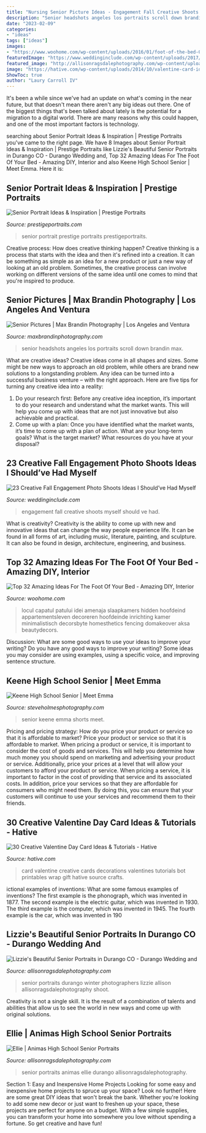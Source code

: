 ```yaml
---
title: "Nursing Senior Picture Ideas - Engagement Fall Creative Shoots Myself Should Ve Had"
description: "Senior headshots angeles los portraits scroll down brandin max"
date: "2023-02-09"
categories:
- "ideas"
tags: ["ideas"]
images:
- "https://www.woohome.com/wp-content/uploads/2016/01/foot-of-the-bed-08.jpg"
featuredImage: "https://www.weddinginclude.com/wp-content/uploads/2017/06/Fall-engagement-pictures-with-leaves.jpg"
featured_image: "http://allisonragsdalephotography.com/wp-content/uploads/2013/07/allisonragsdalephotography-5713-681x1024.jpg"
image: "https://hative.com/wp-content/uploads/2014/10/valentine-card-ideas/18-valentine-card-ideas.jpg"
ShowToc: true
author: "Laury Carroll IV"
---
```



It's been a while since we've had an update on what's coming in the near future, but that doesn't mean there aren't any big ideas out there. One of the biggest things that's been talked about lately is the potential for a migration to a digital world. There are many reasons why this could happen, and one of the most important factors is technology.

	

		
searching about Senior Portrait Ideas &amp; Inspiration | Prestige Portraits you've came to the right page. We have 8 Images about Senior Portrait Ideas &amp; Inspiration | Prestige Portraits like Lizzie&#039;s Beautiful Senior Portraits in Durango CO - Durango Wedding and, Top 32 Amazing Ideas For The Foot Of Your Bed - Amazing DIY, Interior and also Keene High School Senior | Meet Emma. Here it is:
		
    
## Senior Portrait Ideas &amp; Inspiration | Prestige Portraits

<img loading=lazy src="https://prestigeportraits.com/wp-content/themes/prestige/assets/build/images/galleries/gallery-1/gallery-image-2.jpg" onerror="this.onerror=null;this.src='https://tse2.mm.bing.net/th?id=OIP.JrMwxogzlhV74yO39e8nUwHaLG&amp;pid=15.1';" alt="Senior Portrait Ideas &amp; Inspiration | Prestige Portraits">

_Source: prestigeportraits.com_

>senior portrait prestige portraits prestigeportraits. 

	

Creative process: How does creative thinking happen?
Creative thinking is a process that starts with the idea and then it's refined into a creation. It can be something as simple as an idea for a new product or just a new way of looking at an old problem. Sometimes, the creative process can involve working on different versions of the same idea until one comes to mind that you're inspired to produce.

    
## Senior Pictures | Max Brandin Photography | Los Angeles And Ventura

<img loading=lazy src="https://www.maxbrandinphotography.com/wp-content/gallery/maydiddy/0K8A5991.JPG" onerror="this.onerror=null;this.src='https://tse1.mm.bing.net/th?id=OIP.0Zg6IKTkrwDnsVfJWntiKAHaLH&amp;pid=15.1';" alt="Senior Pictures | Max Brandin Photography | Los Angeles and Ventura">

_Source: maxbrandinphotography.com_

>senior headshots angeles los portraits scroll down brandin max. 

	

What are creative ideas?
Creative ideas come in all shapes and sizes. Some might be new ways to approach an old problem, while others are brand new solutions to a longstanding problem. Any idea can be turned into a successful business venture – with the right approach. Here are five tips for turning any creative idea into a reality: 
1. Do your research first: Before any creative idea inception, it’s important to do your research and understand what the market wants. This will help you come up with ideas that are not just innovative but also achievable and practical. 
2. Come up with a plan: Once you have identified what the market wants, it’s time to come up with a plan of action. What are your long-term goals? What is the target market? What resources do you have at your disposal?

    
## 23 Creative Fall Engagement Photo Shoots Ideas I Should’ve Had Myself

<img loading=lazy src="https://www.weddinginclude.com/wp-content/uploads/2017/06/Fall-engagement-pictures-with-leaves.jpg" onerror="this.onerror=null;this.src='https://tse3.mm.bing.net/th?id=OIP.3K7gKhd9xG-HJBEiOhw5cQHaLY&amp;pid=15.1';" alt="23 Creative Fall Engagement Photo Shoots Ideas I Should’ve Had Myself">

_Source: weddinginclude.com_

>engagement fall creative shoots myself should ve had. 

	

What is creativity?
Creativity is the ability to come up with new and innovative ideas that can change the way people experience life. It can be found in all forms of art, including music, literature, painting, and sculpture. It can also be found in design, architecture, engineering, and business.

    
## Top 32 Amazing Ideas For The Foot Of Your Bed - Amazing DIY, Interior

<img loading=lazy src="https://www.woohome.com/wp-content/uploads/2016/01/foot-of-the-bed-08.jpg" onerror="this.onerror=null;this.src='https://tse4.mm.bing.net/th?id=OIP.f-nnWtRoqOtUD_7vq7XejgHaJ4&amp;pid=15.1';" alt="Top 32 Amazing Ideas For The Foot Of Your Bed - Amazing DIY, Interior">

_Source: woohome.com_

>locul capatul patului idei amenaja slaapkamers hidden hoofdeind appartementsleven decoreren hoofdeinde inrichting kamer minimalistisch decorsbyte homesthetics fencing domakeover aksa beautydecors. 

	

Discussion: What are some good ways to use your ideas to improve your writing?
Do you have any good ways to improve your writing? Some ideas you may consider are using examples, using a specific voice, and improving sentence structure.

    
## Keene High School Senior | Meet Emma

<img loading=lazy src="https://www.steveholmesphotography.com/wordpress/wp-content/uploads/2015/10/26_Keene-High-School-Senior-Pictures-Rock-Black-Tank-Top-White-Shorts.jpg" onerror="this.onerror=null;this.src='https://tse2.mm.bing.net/th?id=OIP.VsEjNJAW_DzFdBhMr-9jRQHaLE&amp;pid=15.1';" alt="Keene High School Senior | Meet Emma">

_Source: steveholmesphotography.com_

>senior keene emma shorts meet. 

	

Pricing and pricing strategy: How do you price your product or service so that it is affordable to market?
Price your product or service so that it is affordable to market. When pricing a product or service, it is important to consider the cost of goods and services. This will help you determine how much money you should spend on marketing and advertising your product or service. Additionally, price your prices at a level that will allow your customers to afford your product or service. When pricing a service, it is important to factor in the cost of providing that service and its associated costs. In addition, price your services so that they are affordable for consumers who might need them. By doing this, you can ensure that your customers will continue to use your services and recommend them to their friends.

    
## 30 Creative Valentine Day Card Ideas &amp; Tutorials - Hative

<img loading=lazy src="https://hative.com/wp-content/uploads/2014/10/valentine-card-ideas/18-valentine-card-ideas.jpg" onerror="this.onerror=null;this.src='https://tse3.mm.bing.net/th?id=OIP.q4TQcFCQEtA37eTCNez9GwHaLH&amp;pid=15.1';" alt="30 Creative Valentine Day Card Ideas &amp; Tutorials - Hative">

_Source: hative.com_

>card valentine creative cards decorations valentines tutorials bot printables wrap gift hative source crafts. 

	

ictional examples of inventions: What are some famous examples of inventions?
The first example is the phonograph, which was invented in 1877. The second example is the electric guitar, which was invented in 1930. The third example is the computer, which was invented in 1945. The fourth example is the car, which was invented in 190
    
## Lizzie&#039;s Beautiful Senior Portraits In Durango CO - Durango Wedding And

<img loading=lazy src="https://allisonragsdalephotography.com/wp-content/uploads/2014/03/allisonragsdalephotography-7520.jpg" onerror="this.onerror=null;this.src='https://tse4.mm.bing.net/th?id=OIP.bRiMDhTheGAR9LyfokG6CQHaLI&amp;pid=15.1';" alt="Lizzie&#039;s Beautiful Senior Portraits in Durango CO - Durango Wedding and">

_Source: allisonragsdalephotography.com_

>senior portraits durango winter photographers lizzie allison allisonragsdalephotography shoot. 

	

Creativity is not a single skill. It is the result of a combination of talents and abilities that allow us to see the world in new ways and come up with original solutions.

    
## Ellie | Animas High School Senior Portraits

<img loading=lazy src="http://allisonragsdalephotography.com/wp-content/uploads/2013/07/allisonragsdalephotography-5713-681x1024.jpg" onerror="this.onerror=null;this.src='https://tse2.mm.bing.net/th?id=OIP.M2LeU_fSFUX6z8e5dvl6uQHaLI&amp;pid=15.1';" alt="Ellie | Animas High School Senior Portraits">

_Source: allisonragsdalephotography.com_

>senior portraits animas ellie durango allisonragsdalephotography. 

	

Section 1: Easy and Inexpensive Home Projects
Looking for some easy and inexpensive home projects to spruce up your space? Look no further! Here are some great DIY ideas that won't break the bank.
Whether you're looking to add some new decor or just want to freshen up your space, these projects are perfect for anyone on a budget. With a few simple supplies, you can transform your home into somewhere you love without spending a fortune. So get creative and have fun!

